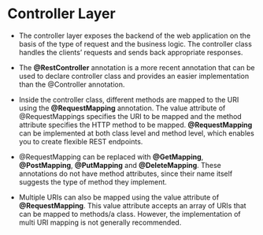 # Controller Layer 

- The controller layer exposes the backend of the web application on the basis of the type of request and the business logic. The controller class handles the clients’ requests and sends back appropriate responses. 

- The **@RestController** annotation is a more recent annotation that can be used to declare controller class and provides an easier implementation than the @Controller annotation.

- Inside the controller class, different methods are mapped to the URI using the **@RequestMapping** annotation. The value attribute of @RequestMappings specifies the URI to be mapped and the method attribute specifies the HTTP method to be mapped. **@RequestMapping** can be implemented at both class level and method level, which enables you to create flexible REST endpoints. 

- @RequestMapping can be replaced with **@GetMapping**, **@PostMapping**, **@PutMapping** and **@DeleteMapping**. These annotations do not have method attributes, since their name itself suggests the type of method they implement. 

- Multiple URIs can also be mapped using the value attribute of **@RequestMapping**. This value attribute accepts an array of URIs that can be mapped to methods/a class. However, the implementation of multi URI mapping is not generally recommended.
